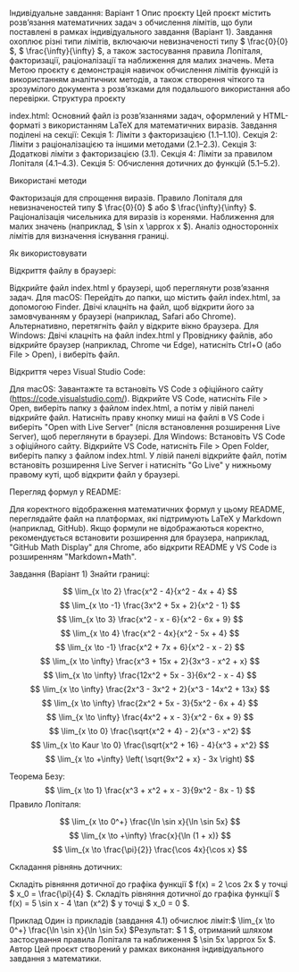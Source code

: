 Індивідуальне завдання: Варіант 1
Опис проєкту
Цей проєкт містить розв’язання математичних задач з обчислення лімітів, що були поставлені в рамках індивідуального завдання (Варіант 1). Завдання охоплює різні типи лімітів, включаючи невизначеності типу $ \frac{0}{0} $, $ \frac{\infty}{\infty} $, а також застосування правила Лопіталя, факторизації, раціоналізації та наближення для малих значень.
Мета
Метою проєкту є демонстрація навичок обчислення лімітів функцій із використанням аналітичних методів, а також створення чіткого та зрозумілого документа з розв’язками для подальшого використання або перевірки.
Структура проєкту

index.html: Основний файл із розв’язаннями задач, оформлений у HTML-форматі з використанням LaTeX для математичних виразів. Завдання поділені на секції:
Секція 1: Ліміти з факторизацією (1.1–1.10).
Секція 2: Ліміти з раціоналізацією та іншими методами (2.1–2.3).
Секція 3: Додаткові ліміти з факторизацією (3.1).
Секція 4: Ліміти за правилом Лопіталя (4.1–4.3).
Секція 5: Обчислення дотичних до функцій (5.1–5.2).



Використані методи

Факторизація для спрощення виразів.
Правило Лопіталя для невизначеностей типу $ \frac{0}{0} $ або $ \frac{\infty}{\infty} $.
Раціоналізація чисельника для виразів із коренями.
Наближення для малих значень (наприклад, $ \sin x \approx x $).
Аналіз односторонніх лімітів для визначення існування границі.

Як використовувати

Відкриття файлу в браузері:

Відкрийте файл index.html у браузері, щоб переглянути розв’язання задач.
Для macOS: Перейдіть до папки, що містить файл index.html, за допомогою Finder. Двічі клацніть на файл, щоб відкрити його за замовчуванням у браузері (наприклад, Safari або Chrome). Альтернативно, перетягніть файл у відкрите вікно браузера.
Для Windows: Двічі клацніть на файл index.html у Провіднику файлів, або відкрийте браузер (наприклад, Chrome чи Edge), натисніть Ctrl+O (або File > Open), і виберіть файл.


Відкриття через Visual Studio Code:

Для macOS: Завантажте та встановіть VS Code з офіційного сайту (https://code.visualstudio.com/). Відкрийте VS Code, натисніть File > Open, виберіть папку з файлом index.html, а потім у лівій панелі відкрийте файл. Натисніть праву кнопку миші на файлі в VS Code і виберіть "Open with Live Server" (після встановлення розширення Live Server), щоб переглянути в браузері.
Для Windows: Встановіть VS Code з офіційного сайту. Відкрийте VS Code, натисніть File > Open Folder, виберіть папку з файлом index.html. У лівій панелі відкрийте файл, потім встановіть розширення Live Server і натисніть "Go Live" у нижньому правому куті, щоб відкрити файл у браузері.


Перегляд формул у README:

Для коректного відображення математичних формул у цьому README, переглядайте файл на платформах, які підтримують LaTeX у Markdown (наприклад, GitHub). Якщо формули не відображаються коректно, рекомендується встановити розширення для браузера, наприклад, "GitHub Math Display" для Chrome, або відкрити README у VS Code із розширенням "Markdown+Math".



Завдання (Варіант 1)
Знайти границі:

$$ \lim_{x \to 2} \frac{x^2 - 4}{x^2 - 4x + 4} $$
$$ \lim_{x \to -1} \frac{3x^2 + 5x + 2}{x^2 - 1} $$
$$ \lim_{x \to 3} \frac{x^2 - x - 6}{x^2 - 6x + 9} $$
$$ \lim_{x \to 4} \frac{x^2 - 4x}{x^2 - 5x + 4} $$
$$ \lim_{x \to -1} \frac{x^2 + 7x + 6}{x^2 - x - 2} $$
$$ \lim_{x \to \infty} \frac{x^3 + 15x + 2}{3x^3 - x^2 + x} $$
$$ \lim_{x \to \infty} \frac{12x^2 + 5x - 3}{6x^2 - x - 4} $$
$$ \lim_{x \to \infty} \frac{2x^3 - 3x^2 + 2}{x^3 - 14x^2 + 13x} $$
$$ \lim_{x \to \infty} \frac{2x^2 + 5x - 3}{5x^2 - 6x + 4} $$
$$ \lim_{x \to \infty} \frac{4x^2 + x - 3}{x^2 - 6x + 9} $$
$$ \lim_{x \to 0} \frac{\sqrt{x^2 + 4} - 2}{x^3 - x^2} $$
$$ \lim_{x \to  Kaur \to 0} \frac{\sqrt{x^2 + 16} - 4}{x^3 + x^2} $$
$$ \lim_{x \to +\infty} \left( \sqrt{9x^2 + x} - 3x \right) $$

Теорема Безу:
$$ \lim_{x \to 1} \frac{x^3 + x^2 + x - 3}{9x^2 - 8x - 1} $$
Правило Лопіталя:

$$ \lim_{x \to 0^+} \frac{\ln \sin x}{\ln \sin 5x} $$
$$ \lim_{x \to +\infty} \frac{x}{\ln (1 + x)} $$
$$ \lim_{x \to \frac{\pi}{2}} \frac{\cos 4x}{\cos x} $$

Складання рівнянь дотичних:

Складіть рівняння дотичної до графіка функції $ f(x) = 2 \cos 2x $ у точці $ x_0 = \frac{\pi}{4} $.
Складіть рівняння дотичної до графіка функції $ f(x) = 5 \sin x - 4 \tan (x^2) $ у точці $ x_0 = 0 $.

Приклад
Один із прикладів (завдання 4.1) обчислює ліміт:$ \lim_{x \to 0^+} \frac{\ln \sin x}{\ln \sin 5x} $Результат: $ 1 $, отриманий шляхом застосування правила Лопіталя та наближення $ \sin 5x \approx 5x $.
Автор
Цей проєкт створений у рамках виконання індивідуального завдання з математики.
